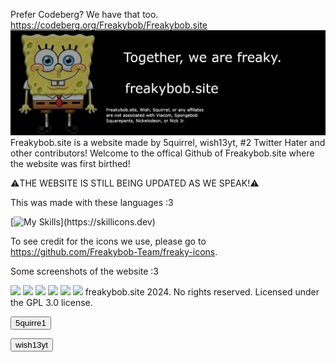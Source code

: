 Prefer Codeberg? We have that too. https://codeberg.org/Freakybob/Freakybob.site
<img src="images/fbanner.png">
Freakybob.site is a website made by 5quirrel, wish13yt, #2 Twitter Hater and other contributors! 
Welcome to the offical Github of Freakybob.site where the website was first birthed!

⚠️THE WEBSITE IS STILL BEING UPDATED AS WE SPEAK!⚠️

This was made with these languages :3

[![My Skills](https://skillicons.dev/icons?i=html,css,js,)](https://skillicons.dev)

To see credit for the icons we use, please go to https://github.com/Freakybob-Team/freaky-icons.

Some screenshots of the website :3

<img src="Snapshots/Screenshot 2024-08-29 12.38.20 AM.png">
<img src="Snapshots/Screenshot 2024-08-31 150722.png">
<img src="Snapshots/Screenshot 2024-08-31 151046.png">
<img src="Snapshots/Screenshot 2024-08-31 151253.png">
<img src="Snapshots/Screenshot 2024-08-31 151443.png">
<img src="Snapshots/Screenshot 2024-08-31 151902.png">
freakybob.site 2024. No rights reserved. Licensed under the GPL 3.0 license.

<a href="https://github.com/5quirre1"><button>5quirre1</button>

<a href="https://github.com/wish13yt"><button>wish13yt</button>
